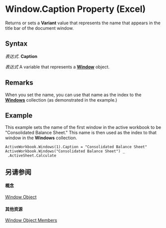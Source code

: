 
# Window.Caption Property (Excel)

Returns or sets a  **Variant** value that represents the name that appears in the title bar of the document window.


## Syntax

 _表达式_. **Caption**

 _表达式_ A variable that represents a **[Window](8591b1ad-76f8-14e2-9120-406b65093f5a.md)** object.


## Remarks

When you set the name, you can use that name as the index to the  **[Windows](d5d0e3c9-9132-469c-d033-d29397dacd77.md)** collection (as demonstrated in the example.)


## Example

This example sets the name of the first window in the active workbook to be "Consolidated Balance Sheet." This name is then used as the index to that window in the  **Windows** collection.


```
ActiveWorkbook.Windows(1).Caption = "Consolidated Balance Sheet" 
ActiveWorkbook.Windows("Consolidated Balance Sheet") _ 
 .ActiveSheet.Calculate
```


## 另请参阅


#### 概念


[Window Object](8591b1ad-76f8-14e2-9120-406b65093f5a.md)
#### 其他资源


[Window Object Members](http://msdn.microsoft.com/library/f11db427-24a4-041c-2fd5-03ce73ae6c16%28Office.15%29.aspx)